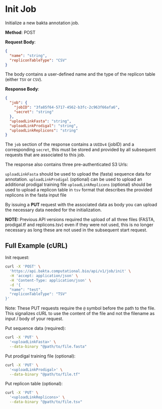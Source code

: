 # Init Job

Initialize a new bakta annotation job.

**Method**: POST

**Request Body**:

```json
{
  "name": "string",
  "repliconTableType": "CSV"
}
```

The body contains a user-defined name and the type of the replicon table (either `TSV` or `CSV`).

**Response Body**:

```json
{
  "job": {
    "jobID": "3fa85f64-5717-4562-b3fc-2c963f66afa6",
    "secret": "string"
  },
  "uploadLinkFasta": "string",
  "uploadLinkProdigal": "string",
  "uploadLinkReplicons": "string"
}
```
The `job` section of the response contains a `UUIDv4` (jobID) and a corresponding `secret`, this must be stored and provided by all subsequent requests that are associated to this job. 

The response also contains three pre-authenticated S3 Urls:

``uploadLinkFasta`` should be used to upload the (fasta) sequence data for annotation.
``uploadLinkProdigal`` (optional) can be used to upload an additional prodigal training file
``uploadLinkReplicons`` (optional) should be used to upload a replicon table in ``tsv`` format that describes the provided replicons in the fasta input file

By issuing a **PUT** request with the associated data as body you can upload the necessary data needed for the initialization.

**NOTE:** Previous API versions required the upload of all three files (FASTA, prodigal.tf and replicons.tsv) even if they were not used, this is no longer necessary as long these are not used in the subsequent start request.

## Full Example (cURL)

Init request:

```bash
curl -X 'POST' \
  'https://api.bakta.computational.bio/api/v1/job/init' \
  -H 'accept: application/json' \
  -H 'Content-Type: application/json' \
  -d '{
  "name": "test",
  "repliconTableType": "TSV"
}'
``` 

Note: These PUT requests require the `@` symbol before the path to the file. This signalizes cURL to use the content of the file and not the filename as input / body of your request.

Put sequence data (required):

```bash
curl -X 'PUT' \
  '<uploadLinkFasta>' \
  --data-binary "@path/to/file.fasta"
```

Put prodigal training file (optional):

```bash
curl -X 'PUT' \
  '<uploadLinkProdigal>' \
  --data-binary "@path/to/file.tf"
```

Put replicon table (optional):

```bash
curl -X 'PUT' \
  '<uploadLinkReplicons>' \
  --data-binary "@path/to/file.tsv"
```
